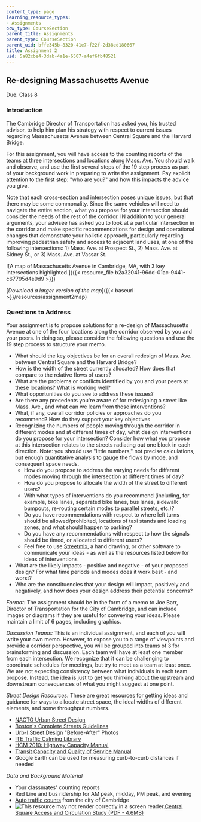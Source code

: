 ```yaml
---
content_type: page
learning_resource_types:
- Assignments
ocw_type: CourseSection
parent_title: Assignments
parent_type: CourseSection
parent_uid: bffe345b-8320-41e7-f22f-2d38ed180667
title: Assignment 2
uid: 5a82cbe4-3dab-4a1e-6507-a4ef6fb48521
---
```


Re-designing Massachusetts Avenue
---------------------------------

Due: Class 8

### Introduction

The Cambridge Director of Transportation has asked you, his trusted advisor, to help him plan his strategy with respect to current issues regarding Massachusetts Avenue between Central Square and the Harvard Bridge.

For this assignment, you will have access to the counting reports of the teams at three intersections and locations along Mass. Ave. You should walk and observe, and use the first several steps of the 19 step process as part of your background work in preparing to write the assignment. Pay explicit attention to the first step: "who are you?" and how this impacts the advice you give.

Note that each cross-section and intersection poses unique issues, but that there may be some commonality. Since the same vehicles will need to navigate the entire section, what you propose for your intersection should consider the needs of the rest of the corridor. IN addition to your general arguments, your advisee has asked you to look at a particular intersection in the corridor and make specific recommendations for design and operational changes that demonstrate your holistic approach, particularly regarding improving pedestrian safety and access to adjacent land uses, at one of the following intersections: 1) Mass. Ave. at Prospect St., 2) Mass. Ave. at Sidney St., or 3) Mass. Ave. at Vassar St.

![A map of Massachusetts Avenue in Cambridge, MA, with 3 key intersections highlighted.]({{< resource_file b2a32041-96dd-01ac-9441-c67795d4e9d9 >}})

[_Download a larger version of the map_]({{< baseurl >}}/resources/assignment2map)

### Questions to Address

Your assignment is to propose solutions for a re-design of Massachusetts Avenue at one of the four locations along the corridor observed by you and your peers. In doing so, please consider the following questions and use the 19 step process to structure your memo.

*   What should the key objectives be for an overall redesign of Mass. Ave. between Central Square and the Harvard Bridge?
*   How is the width of the street currently allocated? How does that compare to the relative flows of users?
*   What are the problems or conflicts identified by you and your peers at these locations? What is working well?
*   What opportunities do you see to address these issues?
*   Are there any precedents you're aware of for redesigning a street like Mass. Ave., and what can we learn from those interventions?
*   What, if any, overall corridor policies or approaches do you recommend? How do they support your key objectives
*   Recognizing the numbers of people moving through the corridor in different modes and at different times of day, what design interventions do you propose for your intersection? Consider how what you propose at this intersection relates to the streets radiating out one block in each direction. Note: you should use "little numbers," not precise calculations, but enough quantitative analysis to gauge the flows by mode, and consequent space needs.
    *   How do you propose to address the varying needs for different modes moving through the intersection at different times of day?
    *   How do you propose to allocate the width of the street to different users?
    *   With what types of interventions do you recommend (including, for example, bike lanes, separated bike lanes, bus lanes, sidewalk bumpouts, re-routing certain modes to parallel streets, etc.)?
    *   Do you have recommendations with respect to where left turns should be allowed/prohibited, locations of taxi stands and loading zones, and what should happen to parking?
    *   Do you have any recommendations with respect to how the signals should be timed, or allocated to different users?
    *   Feel free to use [Streetmix](http://streetmix.net/-/491042), a hand drawing, or other software to communicate your ideas - as well as the resources listed below for ideas of interventions
*   What are the likely impacts - positive and negative - of your proposed design? For what time periods and modes does it work best - and worst?
*   Who are the constituencies that your design will impact, positively and negatively, and how does your design address their potential concerns?

_Format:_ The assignment should be in the form of a memo to Joe Barr, Director of Transportation for the City of Cambridge, and can include images or diagrams if they are useful for conveying your ideas. Please maintain a limit of 6 pages, including graphics.

_Discussion Teams:_ This is an individual assignment, and each of you will write your own memo. However, to expose you to a range of viewpoints and provide a corridor perspective, you will be grouped into teams of 3 for brainstorming and discussion. Each team will have at least one member from each intersection. We recognize that it can be challenging to coordinate schedules for meetings, but try to meet as a team at least once. We are not expecting consistency between what individuals in each team propose. Instead, the idea is just to get you thinking about the upstream and downstream consequences of what you might suggest at one point.

_Street Design Resources:_ These are great resources for getting ideas and guidance for ways to allocate street space, the ideal widths of different elements, and some throughput numbers.

*   [NACTO Urban Street Design](http://nacto.org/publication/urban-street-design-guide/)
*   [Boston's Complete Streets Guidelines](http://bostoncompletestreets.org/)
*   [Urb-I Street Design](http://www.urb-i.com/before-after-favourites) "Before-After" Photos
*   [ITE Traffic Calming Library](https://www.ite.org/technical-resources/traffic-calming/)
*   [HCM 2010: Highway Capacity Manual](http://www.trb.org/Main/Blurbs/175169.aspx)
*   [Transit Capacity and Quality of Service Manual](http://www.trb.org/Publications/Blurbs/169437.aspx)
*   Google Earth can be used for measuring curb-to-curb distances if needed

_Data and Background Material_

*   Your classmates' counting reports
*   Red Line and bus ridership for AM peak, midday, PM peak, and evening
*   [Auto traffic counts](https://data.cambridgema.gov/Traffic-Parking-and-Transportation/Average-Daily-Traffic-Counts-1972-to-2014/v43b-kqeq) from the city of Cambridge
*   ![This resource may not render correctly in a screen reader.](/images/inacessible.gif)[Central Square Access and Circulation Study (PDF - 4.6MB)](https://www.cambridgema.gov/~/media/Files/CDD/Transportation/transitcommittee/2014/CentrSqBusAccCircStudy.pdf?la=en)